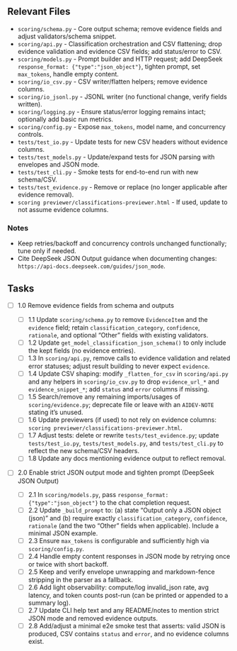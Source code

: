 ## Relevant Files

- `scoring/schema.py` - Core output schema; remove evidence fields and adjust validators/schema snippet.
- `scoring/api.py` - Classification orchestration and CSV flattening; drop evidence validation and evidence CSV fields; add status/error to CSV.
- `scoring/models.py` - Prompt builder and HTTP request; add DeepSeek `response_format: {"type":"json_object"}`, tighten prompt, set `max_tokens`, handle empty content.
- `scoring/io_csv.py` - CSV writer/flatten helpers; remove evidence columns.
- `scoring/io_jsonl.py` - JSONL writer (no functional change, verify fields written).
- `scoring/logging.py` - Ensure status/error logging remains intact; optionally add basic run metrics.
- `scoring/config.py` - Expose `max_tokens`, model name, and concurrency controls.
- `tests/test_io.py` - Update tests for new CSV headers without evidence columns.
- `tests/test_models.py` - Update/expand tests for JSON parsing with envelopes and JSON mode.
- `tests/test_cli.py` - Smoke tests for end-to-end run with new schema/CSV.
- `tests/test_evidence.py` - Remove or replace (no longer applicable after evidence removal).
- `scoring previewer/classifications-previewer.html` - If used, update to not assume evidence columns.

### Notes

- Keep retries/backoff and concurrency controls unchanged functionally; tune only if needed.
- Cite DeepSeek JSON Output guidance when documenting changes: `https://api-docs.deepseek.com/guides/json_mode`.

## Tasks

- [ ] 1.0 Remove evidence fields from schema and outputs

  - [ ] 1.1 Update `scoring/schema.py` to remove `EvidenceItem` and the `evidence` field; retain `classification_category`, `confidence`, `rationale`, and optional “Other” fields with existing validators.
  - [ ] 1.2 Update `get_model_classification_json_schema()` to only include the kept fields (no evidence entries).
  - [ ] 1.3 In `scoring/api.py`, remove calls to evidence validation and related error statuses; adjust result building to never expect `evidence`.
  - [ ] 1.4 Update CSV shaping: modify `_flatten_for_csv` in `scoring/api.py` and any helpers in `scoring/io_csv.py` to drop `evidence_url_*` and `evidence_snippet_*`; add `status` and `error` columns if missing.
  - [ ] 1.5 Search/remove any remaining imports/usages of `scoring/evidence.py`; deprecate file or leave with an `AIDEV-NOTE` stating it’s unused.
  - [ ] 1.6 Update previewers (if used) to not rely on evidence columns: `scoring previewer/classifications-previewer.html`.
  - [ ] 1.7 Adjust tests: delete or rewrite `tests/test_evidence.py`; update `tests/test_io.py`, `tests/test_models.py`, and `tests/test_cli.py` to reflect the new schema/CSV headers.
  - [ ] 1.8 Update any docs mentioning evidence output to reflect removal.

- [ ] 2.0 Enable strict JSON output mode and tighten prompt (DeepSeek JSON Output)
  - [ ] 2.1 In `scoring/models.py`, pass `response_format: {"type":"json_object"}` to the chat completion request.
  - [ ] 2.2 Update `_build_prompt` to: (a) state “Output only a JSON object (json)” and (b) require exactly `classification_category`, `confidence`, `rationale` (and the two “Other” fields when applicable). Include a minimal JSON example.
  - [ ] 2.3 Ensure `max_tokens` is configurable and sufficiently high via `scoring/config.py`.
  - [ ] 2.4 Handle empty content responses in JSON mode by retrying once or twice with short backoff.
  - [ ] 2.5 Keep and verify envelope unwrapping and markdown-fence stripping in the parser as a fallback.
  - [ ] 2.6 Add light observability: compute/log invalid_json rate, avg latency, and token counts post-run (can be printed or appended to a summary log).
  - [ ] 2.7 Update CLI help text and any README/notes to mention strict JSON mode and removed evidence outputs.
  - [ ] 2.8 Add/adjust a minimal e2e smoke test that asserts: valid JSON is produced, CSV contains `status` and `error`, and no evidence columns exist.
